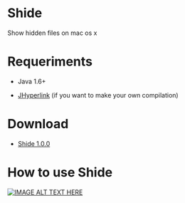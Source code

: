 # Shide
Show hidden files on mac os x


# Requeriments

* Java 1.6+

* [JHyperlink][JHL] (if you want to make your own compilation)


# Download

* [Shide 1.0.0][Download]


# How to use Shide
[![IMAGE ALT TEXT HERE](http://i.imgur.com/xHSyKfc.jpg)](https://youtu.be/PqPMBKWJ4I8)

[JHL]: <https://sourceforge.net/projects/jhyperlink/>
[Download]: <https://goo.gl/Yl4uoN>